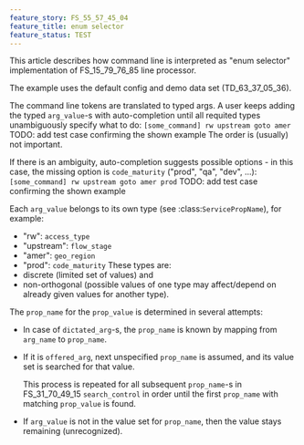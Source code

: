 ```yaml
---
feature_story: FS_55_57_45_04
feature_title: enum selector
feature_status: TEST
---
```


This article describes how command line is interpreted
as "enum selector" implementation of FS_15_79_76_85 line processor.

The example uses the default config and demo data set (TD_63_37_05_36).

The command line tokens are translated to typed args.
A user keeps adding the typed `arg_value`-s with auto-completion
until all requited types unambiguously specify what to do:
    `[some_command] rw upstream goto amer`
TODO: add test case confirming the shown example
The order is (usually) not important.

If there is an ambiguity, auto-completion suggests possible options -
in this case, the missing option is `code_maturity` ("prod", "qa", "dev", ...):
    `[some_command] rw upstream goto amer prod`
TODO: add test case confirming the shown example

Each `arg_value` belongs to its own type (see :class:`ServicePropName`), for example:
*   "rw": `access_type`
*   "upstream": `flow_stage`
*   "amer": `geo_region`
*   "prod": `code_maturity`
These types are:
*   discrete (limited set of values) and
*   non-orthogonal (possible values of one type may affect/depend on already given values for another type).

The `prop_name` for the `prop_value` is determined in several attempts:

*   In case of `dictated_arg`-s, the `prop_name` is known by mapping from `arg_name` to `prop_name`.

*   If it is `offered_arg`, next unspecified `prop_name` is assumed, and its value set is searched for that value.

    This process is repeated for all subsequent `prop_name`-s in
    FS_31_70_49_15 `search_control` in order until the first `prop_name` with matching `prop_value` is found.

*   If `arg_value` is not in the value set for `prop_name`, then the value stays remaining (unrecognized).
